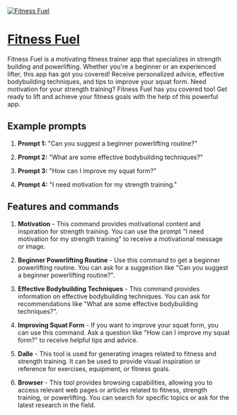 [![Fitness Fuel](https://files.oaiusercontent.com/file-e8LXj9ktBPwNBHRhGIFfTAyZ?se=2123-10-17T20%3A47%3A57Z&sp=r&sv=2021-08-06&sr=b&rscc=max-age%3D31536000%2C%20immutable&rscd=attachment%3B%20filename%3D0cdb6db4-69d4-43df-b9f4-92f21c2e3092.png&sig=qzeKQnQybnzQvG1o73MolavoNFGa2LTgh/8D6FAOZxM%3D)](https://chat.openai.com/g/g-g0m3xH1ai-fitness-fuel)

# [Fitness Fuel](https://chat.openai.com/g/g-g0m3xH1ai-fitness-fuel)

Fitness Fuel is a motivating fitness trainer app that specializes in strength building and powerlifting. Whether you're a beginner or an experienced lifter, this app has got you covered! Receive personalized advice, effective bodybuilding techniques, and tips to improve your squat form. Need motivation for your strength training? Fitness Fuel has you covered too! Get ready to lift and achieve your fitness goals with the help of this powerful app.

## Example prompts

1. **Prompt 1:** "Can you suggest a beginner powerlifting routine?"

2. **Prompt 2:** "What are some effective bodybuilding techniques?"

3. **Prompt 3:** "How can I improve my squat form?"

4. **Prompt 4:** "I need motivation for my strength training."

## Features and commands

1. **Motivation** - This command provides motivational content and inspiration for strength training. You can use the prompt "I need motivation for my strength training" to receive a motivational message or image.

2. **Beginner Powerlifting Routine** - Use this command to get a beginner powerlifting routine. You can ask for a suggestion like "Can you suggest a beginner powerlifting routine?".

3. **Effective Bodybuilding Techniques** - This command provides information on effective bodybuilding techniques. You can ask for recommendations like "What are some effective bodybuilding techniques?".

4. **Improving Squat Form** - If you want to improve your squat form, you can use this command. Ask a question like "How can I improve my squat form?" to receive helpful tips and advice.

5. **Dalle** - This tool is used for generating images related to fitness and strength training. It can be used to provide visual inspiration or reference for exercises, equipment, or fitness goals.

6. **Browser** - This tool provides browsing capabilities, allowing you to access relevant web pages or articles related to fitness, strength training, or powerlifting. You can search for specific topics or ask for the latest research in the field.